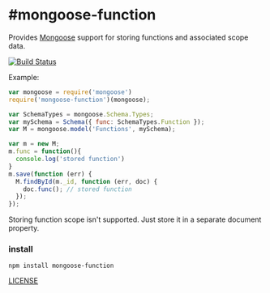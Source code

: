 #mongoose-function
===================

Provides [Mongoose](http://mongoosejs.com) support for storing functions and associated scope data.

[![Build Status](https://secure.travis-ci.org/aheckmann/mongoose-function.png)](http://travis-ci.org/aheckmann/mongoose-function)

Example:

```js
var mongoose = require('mongoose')
require('mongoose-function')(mongoose);

var SchemaTypes = mongoose.Schema.Types;
var mySchema = Schema({ func: SchemaTypes.Function });
var M = mongoose.model('Functions', mySchema);

var m = new M;
m.func = function(){
  console.log('stored function')
}
m.save(function (err) {
  M.findById(m._id, function (err, doc) {
    doc.func(); // stored function
  });
});
```

Storing function scope isn't supported. Just store it in a separate document property.

### install

```
npm install mongoose-function
```

[LICENSE](https://github.com/aheckmann/mongoose-function/blob/master/LICENSE)
